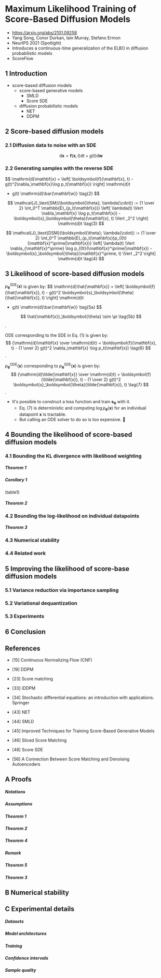 # Maximum Likelihood Training of Score-Based Diffusion Models

- https://arxiv.org/abs/2101.09258
- Yang Song, Conor Durkan, Iain Murray, Stefano Ermon
- NeurIPS 2021 (Spotlight)
- Introduces a continuous-time generalization of the ELBO in diffusion probabilistic models
- ScoreFlow

## 1 Introduction

- score-based diffusion models
  - score-based generative models
    - SMLD
    - Score SDE
  - diffusion probabilistic models
    - NET
    - DDPM

## 2 Score-based diffusion models

### 2.1 Diffusion data to noise with an SDE

$$
\mathrm{d}\mathbf{x} = \boldsymbol{f}(\mathbf{x}, t) \mathrm{d}t + g(t) \mathrm{d}\mathbf{w}
\tag{1}
$$

### 2.2 Generating samples with the reverse SDE

$$
\mathrm{d}\mathbf{x} = \left[
\boldsymbol{f}(\mathbf{x}, t) - g(t)^2\nabla_\mathbf{x}\log p_t(\mathbf{x})
\right] \mathrm{d}t
+ g(t) \mathrm{d}\bar{\mathbf{w}}
\tag{2}
$$

$$
\mathcal{J}_\text{SM}(\boldsymbol{\theta}; \lambda(\cdot)) := {1 \over 2} \int_0^T \mathbb{E}_{p_t(\mathbf{x})}
\left[
  \lambda(t)
  \Vert
      \nabla_\mathbf{x} \log p_t(\mathbf{x})
      - \boldsymbol{s}_\boldsymbol{\theta}(\mathbf{x}, t)
  \Vert
  _2^2
\right]
\mathrm{d}t
\tag{3}
$$

$$
\mathcal{J}_\text{DSM}(\boldsymbol{\theta}; \lambda(\cdot)) := {1 \over 2} \int_0^T \mathbb{E}_{p_t(\mathbf{x})p_{0t}(\mathbf{x}^\prime|\mathbf{x})}
\left[
  \lambda(t)
  \Vert
      \nabla_{\mathbf{x}^\prime} \log p_{0t}(\mathbf{x}^\prime|\mathbf{x})
      - \boldsymbol{s}_\boldsymbol{\theta}(\mathbf{x}^\prime, t)
  \Vert
  _2^2
\right]
\mathrm{d}t
\tag{4}
$$

## 3 Likelihood of score-based diffusion models

$p _\boldsymbol{\theta} ^\text{SDE} (\mathbf{x})$ is given by:
$$
\mathrm{d}\hat{\mathbf{x}} = \left[
\boldsymbol{f}(\hat{\mathbf{x}}, t) - g(t)^2 \boldsymbol{s}_\boldsymbol{\theta}(\hat{\mathbf{x}}, t)
\right] \mathrm{d}t
+ g(t) \mathrm{d}\bar{\mathbf{w}}
\tag{5a}
$$

$$
\hat{\mathbf{x}}_\boldsymbol{\theta} \sim \pi
\tag{5b}
$$

.

ODE corresponding to the SDE in Eq. (1) is given by:
$$
{\mathrm{d}\mathbf{x} \over \mathrm{d}t} = \boldsymbol{f}(\mathbf{x}, t) - {1 \over 2} g(t)^2 \nabla_\mathbf{x} \log p_t(\mathbf{x})
\tag{6}
$$
.

$p _\boldsymbol{\theta} ^\text{ODE} (\mathbf{x})$ corresponding to $p _\boldsymbol{\theta} ^\text{SDE} (\mathbf{x})$ is given by:
$$
{\mathrm{d}\tilde{\mathbf{x}} \over \mathrm{d}t} = \boldsymbol{f}(\tilde{\mathbf{x}}, t) - {1 \over 2} g(t)^2 \boldsymbol{s}_\boldsymbol{\theta}(\tilde{\mathbf{x}}, t)
\tag{7}
$$
.

- It's possible to construct a loss function and train $\boldsymbol{s} _\boldsymbol{\theta}$ with it.
  - Eq. (7) is deterministic and computing $\log p _\boldsymbol{\theta} (\mathbf{x})$ for an individual datapoint $\mathbf{x}$ is tractable.
  - But calling an ODE solver to do so is too expensive. 🫤

## 4 Bounding the likelihood of score-based diffusion models

### 4.1 Bounding the KL divergence with likelihood weighting

##### Theorem 1

##### Corollary 1

(table1)

##### Theorem 2

### 4.2 Bounding the log-likelihood on individual datapoints

##### Theorem 3

### 4.3 Numerical stability

### 4.4 Related work

## 5 Improving the likelihood of score-base diffusion models

### 5.1 Variance reduction via importance sampling

### 5.2 Variational dequantization

### 5.3 Experiments

## 6 Conclusion

## References

- [15] Continuous Normalizing Flow (CNF)
- [19] DDPM
- [23] Score matching
- [33] iDDPM
- [34] Stochastic differential equations: an introduction with applications. Springer
- [43] NET
- [44] SMLD

- [45] Improved Techniques for Training Score-Based Generative Models
- [46] Sliced Score Matching

- [48] Score SDE
- [56] A Connection Between Score Matching and Denoising Autoencoders

## A Proofs

##### Notations

##### Assumptions

##### Theorem 1

##### Theorem 2

##### Theorem 4

##### Remark

##### Theorem 5

##### Theorem 3

## B Numerical stability

## C Experimental details

##### Datasets

##### Model architectures

##### Training

##### Confidence intervals

##### Sample quality

